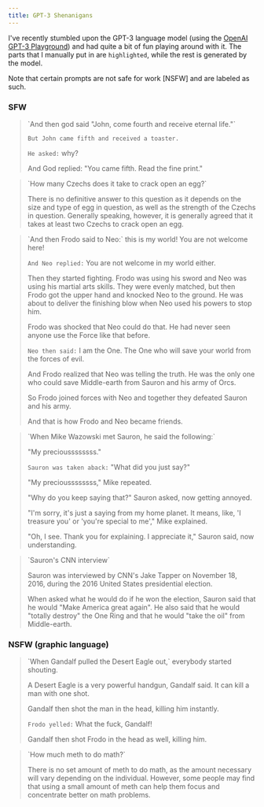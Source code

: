 ```yaml
---
title: GPT-3 Shenanigans
---
```


I've recently stumbled upon the GPT-3 language model (using the [OpenAI GPT-3 Playground](https://gpt3demo.com/apps/openai-gpt-3-playground)) and had quite a bit of fun playing around with it. The parts that I manually put in are `highlighted`, while the rest is generated by the model.

Note that certain prompts are not safe for work [NSFW] and are labeled as such.

### SFW

<blockquote markdown="1">
`And then god said "John, come fourth and receive eternal life."`

`But John came fifth and received a toaster.`

`He asked:` why?

And God replied: "You came fifth. Read the fine print."
</blockquote>

<blockquote markdown="1">
`How many Czechs does it take to crack open an egg?`

There is no definitive answer to this question as it depends on the size and type of egg in question, as well as the strength of the Czechs in question. Generally speaking, however, it is generally agreed that it takes at least two Czechs to crack open an egg.
</blockquote>

<blockquote markdown="1">
`And then Frodo said to Neo:` this is my world! You are not welcome here!

`And Neo replied:` You are not welcome in my world either.

Then they started fighting. Frodo was using his sword and Neo was using his martial arts skills. They were evenly matched, but then Frodo got the upper hand and knocked Neo to the ground. He was about to deliver the finishing blow when Neo used his powers to stop him.

Frodo was shocked that Neo could do that. He had never seen anyone use the Force like that before.

`Neo then said:` I am the One. The One who will save your world from the forces of evil.

And Frodo realized that Neo was telling the truth. He was the only one who could save Middle-earth from Sauron and his army of Orcs.

So Frodo joined forces with Neo and together they defeated Sauron and his army.

And that is how Frodo and Neo became friends.
</blockquote>

<blockquote markdown="1">
`When Mike Wazowski met Sauron, he said the following:`

"My precioussssssss."

`Sauron was taken aback:` "What did you just say?"

"My precioussssssss," Mike repeated.

"Why do you keep saying that?" Sauron asked, now getting annoyed.

"I'm sorry, it's just a saying from my home planet. It means, like, 'I treasure you' or 'you're special to me'," Mike explained.

"Oh, I see. Thank you for explaining. I appreciate it," Sauron said, now understanding.
</blockquote>

<blockquote markdown="1">
`Sauron's CNN interview`

Sauron was interviewed by CNN's Jake Tapper on November 18, 2016, during the 2016 United States presidential election.

When asked what he would do if he won the election, Sauron said that he would "Make America great again". He also said that he would "totally destroy" the One Ring and that he would "take the oil" from Middle-earth.
</blockquote>

### NSFW (graphic language)

<blockquote markdown="1">
`When Gandalf pulled the Desert Eagle out,` everybody started shouting.

A Desert Eagle is a very powerful handgun, Gandalf said. It can kill a man with one shot.

Gandalf then shot the man in the head, killing him instantly.

`Frodo yelled:` What the fuck, Gandalf!

Gandalf then shot Frodo in the head as well, killing him.
</blockquote>

<blockquote markdown="1">
`How much meth to do math?`

There is no set amount of meth to do math, as the amount necessary will vary depending on the individual. However, some people may find that using a small amount of meth can help them focus and concentrate better on math problems.
</blockquote>
